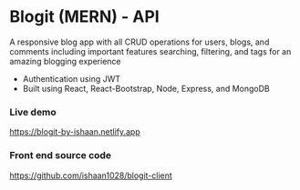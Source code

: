 # Blogit (MERN) - API

<p>A responsive blog app with all CRUD operations for users, blogs, and comments including important features searching, filtering, and tags for an amazing blogging experience</p>

- Authentication using JWT
- Built using React, React-Bootstrap, Node, Express, and MongoDB

<h3>Live demo</h3>

https://blogit-by-ishaan.netlify.app

<h3>Front end source code</h3>

https://github.com/ishaan1028/blogit-client
